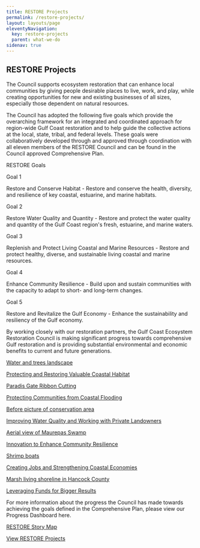 ```yaml
---
title: RESTORE Projects
permalink: /restore-projects/
layout: layouts/page
eleventyNavigation:
  key: restore-projects
  parent: what-we-do
sidenav: true
---
```


## RESTORE Projects

The Council supports ecosystem restoration that can enhance local communities by giving people desirable places to live, work, and play, while creating opportunities for new and existing businesses of all sizes, especially those dependent on natural resources.

The Council has adopted the following five goals which provide the overarching framework for an integrated and coordinated approach for region-wide Gulf Coast restoration and to help guide the collective actions at the local, state, tribal, and federal levels. These goals were collaboratively developed through and approved through coordination with all eleven members of the RESTORE Council and can be found in the Council approved Comprehensive Plan.

RESTORE Goals

Goal 1

Restore and Conserve Habitat - Restore and conserve the health, diversity, and resilience of key coastal, estuarine, and marine habitats.

Goal 2

Restore Water Quality and Quantity - Restore and protect the water quality and quantity of the Gulf Coast region's fresh, estuarine, and marine waters.

Goal 3

Replenish and Protect Living Coastal and Marine Resources - Restore and protect healthy, diverse, and sustainable living coastal and marine resources.

Goal 4

Enhance Community Resilience - Build upon and sustain communities with the capacity to adapt to short- and long-term changes.

Goal 5

Restore and Revitalize the Gulf Economy - Enhance the sustainability and resiliency of the Gulf economy.

By working closely with our restoration partners, the Gulf Coast Ecosystem Restoration Council is making significant progress towards comprehensive Gulf restoration and is providing substantial environmental and economic benefits to current and future generations.

[Water and trees landscape](/sites/default/files/styles/media_card/public/2025-02/20220517_153502_1.4.jpg?itok=P-RQOufn)

[Protecting and Restoring Valuable Coastal Habitat](/restore-impact/protecting-and-restoring-valuable-coastal-habitat)

[Paradis Gate Ribbon Cutting](/sites/default/files/styles/media_card/public/2025-03/Paradis-Gate_Ribbon-Cutting-900x600%28pg7%29_0.jpg?itok=e0V03iaI)

[Protecting Communities from Coastal Flooding](/restore-impact/protecting-communities-from-coastal-flooding)

[Before picture of conservation area](/sites/default/files/styles/media_card/public/2025-02/USDA%20Gulf%20Cons%20Reserve%20before%20%28pg%208%29.jpg?itok=12CiWtJc)

[Improving Water Quality and Working with Private Landowners](/restore-impact/improving-water-quality-and-working-with-private-landowners)

[Aerial view of Maurepas Swamp](/sites/default/files/styles/media_card/public/2025-02/Maurepas%20Swamp%20%28pg%208%29.jpg?itok=fKT6V28a)

[Innovation to Enhance Community Resilience](/restore-impact/innovation-to-enhance-community-resilience)

[Shrimp boats](/sites/default/files/styles/media_card/public/2025-03/PRDFT-shrimp_boats.jpg-20150624.jpg?itok=WD6oEhn5)

[Creating Jobs and Strengthening Coastal Economies](/restore-impact/creating-jobs-and-strengthening-coastal-economies)

[Marsh living shoreline in Hancock County](/sites/default/files/styles/media_card/public/2025-02/Hancock%20County%20Marsh%20Living%20Shoreline%20%28pg%209%29.JPG?itok=pizNLo9a)

[Leveraging Funds for Bigger Results](/restore-impact/leveraging-fund-for-bigger-results)

For more information about the progress the Council has made towards achieving the goals defined in the Comprehensive Plan, please view our Progress Dashboard here.

[RESTORE Story Map](/sites/default/files/styles/media_card/public/2025-03/StoryMap%20Image%20high%20res.jpg?itok=nrBxW8Ub)

[View RESTORE Projects](https://experience.arcgis.com/experience/5552d321b5ad4f67b7fe8d23cbc24676)
